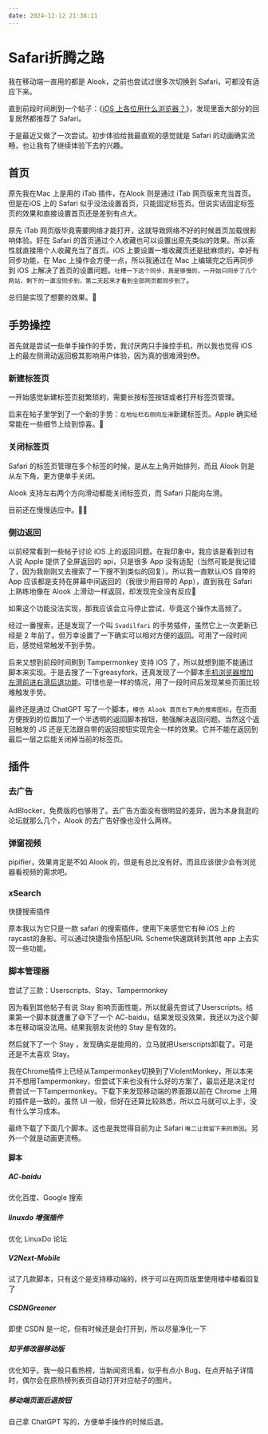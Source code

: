 ```yaml
---
date: 2024-12-12 21:38:11
---
```

# Safari折腾之路
我在移动端一直用的都是 Alook，之前也尝试过很多次切换到 Safari，可都没有适应下来。

直到前段时间刷到一个帖子：《[iOS 上各位用什么浏览器？](https://v2ex.com/t/1094201)》，发现里面大部分的回复居然都推荐了 Safari。

于是最近又做了一次尝试。初步体验给我最直观的感觉就是 Safari 的动画确实流畅，也让我有了继续体验下去的兴趣。

## 首页
原先我在Mac 上是用的 iTab 插件，在Alook 则是通过 iTab 网页版来充当首页。但是在iOS 上的 Safari 似乎没法设置首页，只能固定标签页。但说实话固定标签页的效果和直接设置首页还是差别有点大。

原先 iTab 网页版毕竟需要网络才能打开，这就导致网络不好的时候首页加载很影响体验。好在 Safari 的首页通过个人收藏也可以设置出原先类似的效果。所以索性就直接用个人收藏充当了首页。iOS 上要设置一堆收藏页还是挺麻烦的，幸好有同步功能，在 Mac 上操作会方便一点，所以我通过在 Mac 上编辑完之后再同步到 iOS 上解决了首页的设置问题。`吐槽一下这个同步，真是够慢的，一开始只同步了几个网站，剩下的一直没同步到，第二天起来才看到全部网页都同步到了`。

总归是实现了想要的效果。🧐

## 手势操控
首先就是尝试一些单手操作的手势，我讨厌两只手操控手机，所以我也觉得 iOS 上的最左侧滑动返回极其影响用户体验，因为真的很难滑到😳。
### 新建标签页
一开始感觉新建标签页挺繁琐的，需要长按标签按钮或者打开标签页管理。

后来在帖子里学到了一个新的手势：`在地址栏右侧向左滑`新建标签页。Apple 确实经常能在一些细节上给到惊喜。🥳

### 关闭标签页
Safari 的标签页管理在多个标签的时候，是从左上角开始排列，而且 Alook 则是从左下角，更方便单手关闭。

Alook 支持左右两个方向滑动都能关闭标签页，而 Safari 只能向左滑。

目前还在慢慢适应中。😶‍🌫️

### 侧边返回
以前经常看到一些帖子讨论 iOS 上的返回问题。在我印象中，我应该是看到过有人说 Apple 提供了全屏返回的 api，只是很多 App 没有适配（当然可能是我记错了，因为我刚刚又去搜索了一下搜不到类似的回复）。所以我一直默认iOS 自带的 App 应该都是支持在屏幕中间返回的（我很少用自带的 App），直到我在 Safari 上熟练地像在 Alook 上滑动一样返回，却发现完全没有反应🫠

如果这个功能没法实现，那我应该会立马停止尝试，毕竟这个操作太高频了。

经过一番搜索，还是发现了一个叫 `Svadilfari` 的手势插件，虽然它上一次更新已经是 2 年前了。但万幸设置了一下确实可以相对方便的返回。可用了一段时间后，感觉经常触发不到手势。

后来又想到前段时间刷到 Tampermonkey 支持 iOS 了，所以就想到能不能通过脚本来实现。于是去搜了一下greasyfork，还真发现了一个脚本[手机浏览器增加左滑前进右滑后退功能](https://greasyfork.org/zh-CN/scripts/454492-%E6%89%8B%E6%9C%BA%E6%B5%8F%E8%A7%88%E5%99%A8%E5%A2%9E%E5%8A%A0%E5%B7%A6%E6%BB%91%E5%89%8D%E8%BF%9B%E5%8F%B3%E6%BB%91%E5%90%8E%E9%80%80%E5%8A%9F%E8%83%BD)。可惜也是一样的情况，用了一段时间后发现某些页面比较难触发手势。

最终还是通过 ChatGPT 写了一个脚本，`模仿 Alook 首页右下角的搜索图标`，在页面方便按到的位置加了一个半透明的返回脚本按钮，勉强解决返回问题。当然这个返回触发的 JS 还是无法跟自带的返回按钮实现完全一样的效果。它并不能在返回到最后一层之后能关闭掉当前的标签页。

## 插件
### 去广告
AdBlocker，免费版的也够用了。去广告方面没有很明显的差异，因为本身我逛的论坛就那么几个，Alook 的去广告好像也没什么两样。

### 弹窗视频
pipifier，效果肯定是不如 Alook 的，但是有总比没有好。而且应该很少会有浏览器看视频的需求吧。

### xSearch
快捷搜索插件

原本我以为它只是一款 safari 的搜索插件，使用下来感觉它有种 iOS 上的 raycast的身影。可以通过快捷指令搭配URL Scheme快速跳转到其他 app 上去实现一些功能。

### 脚本管理器
尝试了三款：Userscripts、Stay、Tampermonkey

因为看到其他帖子有说 Stay 影响页面性能，所以就最先尝试了Userscripts。结果第一个脚本就遭重了😅下了一个 AC-baidu，结果发现没效果，我还以为这个脚本在移动端没法用。结果我朋友说他的 Stay 是有效的。

然后就下了一个 Stay ，发现确实是能用的，立马就把Userscripts卸载了。可是还是不太喜欢 Stay。

我在Chrome插件上已经从Tampermonkey切换到了ViolentMonkey，所以本来并不想用Tampermonkey，但尝试下来也没有什么好的方案了，最后还是决定付费尝试一下Tampermonkey。下载下来发现移动端的界面跟以前在 Chrome 上用的插件是一致的，虽然 UI 一般，但好在还算比较熟悉，所以立马就可以上手，没有什么学习成本。

最终下载了下面几个脚本。这也是我觉得目前为止 Safari `唯二让我留下来的原因`。另外一个就是动画更流畅。
#### 脚本
##### AC-baidu
优化百度、Google 搜索
##### linuxdo 增强插件
优化 LinuxDo 论坛
##### V2Next-Mobile
试了几款脚本，只有这个是支持移动端的，终于可以在网页版里使用楼中楼看回复了
##### CSDNGreener
即使 CSDN 是一坨，但有时候还是会打开到，所以尽量净化一下
##### 知乎修改器移动版
优化知乎。我一般只看热榜，当新闻资讯看，似乎有点小 Bug，在点开帖子详情时，偶尔会在原热榜列表页自动打开对应帖子的图片。
##### 移动端页面后退按钮
自己拿 ChatGPT 写的，方便单手操作的时候后退。

<gitalk/>
